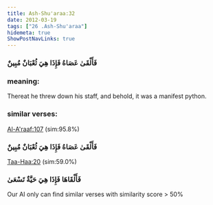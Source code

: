 ```yaml
---
title: Ash-Shu'araa:32
date: 2012-03-19
tags: ["26 .Ash-Shu'araa"]
hidemeta: true 
ShowPostNavLinks: true 
---
```

### فَأَلْقَىٰ عَصَاهُ فَإِذَا هِيَ ثُعْبَانٌ مُبِينٌ
### meaning: 
Thereat he threw down his staff, and behold, it was a manifest python.
### similar verses: 

[Al-A'raaf:107](/7/107) (sim:95.8%)

### فَأَلْقَىٰ عَصَاهُ فَإِذَا هِيَ ثُعْبَانٌ مُبِينٌ

[Taa-Haa:20](/20/20) (sim:59.0%)

### فَأَلْقَاهَا فَإِذَا هِيَ حَيَّةٌ تَسْعَىٰ

Our AI only can find similar verses with similarity score > 50% 


